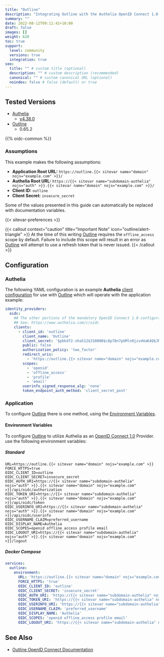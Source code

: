 ```yaml
---
title: "Outline"
description: "Integrating Outline with the Authelia OpenID Connect 1.0 Provider."
summary: ""
date: 2022-08-12T09:11:42+10:00
draft: false
images: []
weight: 620
toc: true
support:
  level: community
  versions: true
  integration: true
seo:
  title: "" # custom title (optional)
  description: "" # custom description (recommended)
  canonical: "" # custom canonical URL (optional)
  noindex: false # false (default) or true
---
```


## Tested Versions

- [Authelia]
  - [v4.38.0](https://github.com/authelia/authelia/releases/tag/v4.38.0)
- [Outline]
  - 0.65.2

{{% oidc-common %}}

### Assumptions

This example makes the following assumptions:

- __Application Root URL:__ `https://outline.{{< sitevar name="domain" nojs="example.com" >}}/`
- __Authelia Root URL:__ `https://{{< sitevar name="subdomain-authelia" nojs="auth" >}}.{{< sitevar name="domain" nojs="example.com" >}}/`
- __Client ID:__ `outline`
- __Client Secret:__ `insecure_secret`

Some of the values presented in this guide can automatically be replaced with documentation variables.

{{< sitevar-preferences >}}

{{< callout context="caution" title="Important Note" icon="outline/alert-triangle" >}}
At the time of this writing [Outline](https://www.getoutline.com/) requires the `offline_access` scope by default. Failure to
include this scope will result in an error as [Outline](https://www.getoutline.com/) will attempt to use a refresh token that is never issued.
{{< /callout >}}

## Configuration

### Authelia

The following YAML configuration is an example __Authelia__ [client configuration] for use with [Outline] which will
operate with the application example:

```yaml {title="configuration.yml"}
identity_providers:
  oidc:
    ## The other portions of the mandatory OpenID Connect 1.0 configuration go here.
    ## See: https://www.authelia.com/c/oidc
    clients:
      - client_id: 'outline'
        client_name: 'Outline'
        client_secret: '$pbkdf2-sha512$310000$c8p78n7pUMln0jzvd4aK4Q$JNRBzwAo0ek5qKn50cFzzvE9RXV88h1wJn5KGiHrD0YKtZaR/nCb2CJPOsKaPK0hjf.9yHxzQGZziziccp6Yng'  # The digest of 'insecure_secret'.
        public: false
        authorization_policy: 'two_factor'
        redirect_uris:
          - 'https://outline.{{< sitevar name="domain" nojs="example.com" >}}/auth/oidc.callback'
        scopes:
          - 'openid'
          - 'offline_access'
          - 'profile'
          - 'email'
        userinfo_signed_response_alg: 'none'
        token_endpoint_auth_method: 'client_secret_post'
```

### Application

To configure [Outline] there is one method, using the [Environment Variables](#environment-variables).

#### Environment Variables

To configure [Outline] to utilize Authelia as an [OpenID Connect 1.0] Provider. use the following environment variables:

##### Standard

```shell {title=".env"}
URL=https://outline.{{< sitevar name="domain" nojs="example.com" >}}
FORCE_HTTPS=true
OIDC_CLIENT_ID=outline
OIDC_CLIENT_SECRET=insecure_secret
OIDC_AUTH_URI=https://{{< sitevar name="subdomain-authelia" nojs="auth" >}}.{{< sitevar name="domain" nojs="example.com" >}}/api/oidc/authorization
OIDC_TOKEN_URI=https://{{< sitevar name="subdomain-authelia" nojs="auth" >}}.{{< sitevar name="domain" nojs="example.com" >}}/api/oidc/token
OIDC_USERINFO_URI=https://{{< sitevar name="subdomain-authelia" nojs="auth" >}}.{{< sitevar name="domain" nojs="example.com" >}}/api/oidc/userinfo
OIDC_USERNAME_CLAIM=preferred_username
OIDC_DISPLAY_NAME=Authelia
OIDC_SCOPES=openid offline_access profile email
OIDC_LOGOUT_URI=https://{{< sitevar name="subdomain-authelia" nojs="auth" >}}.{{< sitevar name="domain" nojs="example.com" >}}/logout
```

##### Docker Compose

```yaml {title="compose.yml"}
services:
  outline:
    environment:
      URL: 'https://outline.{{< sitevar name="domain" nojs="example.com" >}}'
      FORCE_HTTPS: 'true'
      OIDC_CLIENT_ID: 'outline'
      OIDC_CLIENT_SECRET: 'insecure_secret'
      OIDC_AUTH_URI: 'https://{{< sitevar name="subdomain-authelia" nojs="auth" >}}.{{< sitevar name="domain" nojs="example.com" >}}/api/oidc/authorization'
      OIDC_TOKEN_URI: 'https://{{< sitevar name="subdomain-authelia" nojs="auth" >}}.{{< sitevar name="domain" nojs="example.com" >}}/api/oidc/token'
      OIDC_USERINFO_URI: 'https://{{< sitevar name="subdomain-authelia" nojs="auth" >}}.{{< sitevar name="domain" nojs="example.com" >}}/api/oidc/userinfo'
      OIDC_USERNAME_CLAIM: 'preferred_username'
      OIDC_DISPLAY_NAME: 'Authelia'
      OIDC_SCOPES: 'openid offline_access profile email'
      OIDC_LOGOUT_URI: 'https://{{< sitevar name="subdomain-authelia" nojs="auth" >}}.{{< sitevar name="domain" nojs="example.com" >}}/logout'
```

## See Also

- [Outline OpenID Connect Documentation](https://app.getoutline.com/share/770a97da-13e5-401e-9f8a-37949c19f97e/doc/oidc-8CPBm6uC0I)

[Authelia]: https://www.authelia.com
[Outline]: https://www.getoutline.com/
[OpenID Connect 1.0]: ../../openid-connect/introduction.md
[client configuration]: ../../../configuration/identity-providers/openid-connect/clients.md
